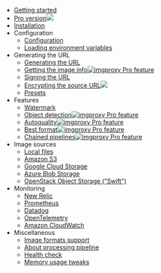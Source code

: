 * [Getting started](GETTING_STARTED.md)
* [Pro version<img src="/assets/pro.svg">](https://imgproxy.net/#pro)
* [Installation](installation.md)
* Configuration
  * [Configuration](configuration.md)
  * [Loading environment variables](loading_environment_variables.md)
* Generating the URL
  * [Generating the URL](generating_the_url.md)
  * [Getting the image info<img title="imgproxy Pro feature" src="/assets/pro.svg">](getting_the_image_info.md)
  * [Signing the URL](signing_the_url.md)
  * [Encrypting the source URL<img src="/assets/pro.svg">](encrypting_the_source_url.md)
  * [Presets](presets.md)
* Features
  * [Watermark](watermark.md)
  * [Object detection<img title="imgproxy Pro feature" src="/assets/pro.svg">](object_detection.md)
  * [Autoquality<img title="imgproxy Pro feature" src="/assets/pro.svg">](autoquality.md)
  * [Best format<img title="imgproxy Pro feature" src="/assets/pro.svg">](best_format.md)
  * [Chained pipelines<img title="imgproxy Pro feature" src="/assets/pro.svg">](chained_pipelines.md)
* Image sources
  * [Local files](serving_local_files.md)
  * [Amazon S3](serving_files_from_s3.md)
  * [Google Cloud Storage](serving_files_from_google_cloud_storage.md)
  * [Azure Blob Storage](serving_files_from_azure_blob_storage.md)
  * [OpenStack Object Storage ("Swift")](serving_files_from_openstack_swift.md)
* Monitoring
  * [New Relic](new_relic.md)
  * [Prometheus](prometheus.md)
  * [Datadog](datadog.md)
  * [OpenTelemetry](open_telemetry.md)
  * [Amazon CloudWatch](cloud_watch.md)
* Miscellaneous
  * [Image formats support](image_formats_support.md)
  * [About processing pipeline](about_processing_pipeline.md)
  * [Health check](healthcheck.md)
  * [Memory usage tweaks](memory_usage_tweaks.md)
